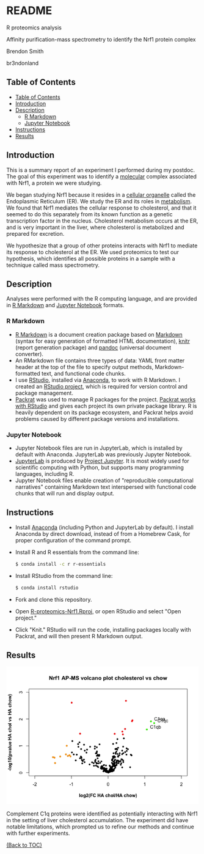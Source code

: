 # README

R proteomics analysis

Affinity purification-mass spectrometry to identify the Nrf1 protein complex

Brendon Smith

br3ndonland

## Table of Contents

- [Table of Contents](#table-of-contents)
- [Introduction](#introduction)
- [Description](#description)
  - [R Markdown](#r-markdown)
  - [Jupyter Notebook](#jupyter-notebook)
- [Instructions](#instructions)
- [Results](#results)

## Introduction

This is a summary report of an experiment I performed during my postdoc. The goal of this experiment was to identify a [molecular](https://www.khanacademy.org/science/biology/macromolecules) complex associated with Nrf1, a protein we were studying.

We began studying Nrf1 because it resides in a [cellular organelle](https://youtu.be/URUJD5NEXC8) called the Endoplasmic Reticulum (ER). We study the ER and its roles in [metabolism](http://learn.genetics.utah.edu/content/metabolism/). We found that Nrf1 mediates the cellular response to cholesterol, and that it seemed to do this separately from its known function as a genetic transcription factor in the nucleus. Cholesterol metabolism occurs at the ER, and is very important in the liver, where cholesterol is metabolized and prepared for excretion.

We hypothesize that a group of other proteins interacts with Nrf1 to mediate its response to cholesterol at the ER. We used proteomics to test our hypothesis, which identifies all possible proteins in a sample with a technique called mass spectrometry.

## Description

Analyses were performed with the R computing language, and are provided in [R Markdown](http://rmarkdown.rstudio.com/) and [Jupyter Notebook](http://jupyter.org/documentation) formats.

### R Markdown

- [R Markdown](http://rmarkdown.rstudio.com/) is a document creation package based on [Markdown](https://www.markdownguide.org/) (syntax for easy generation of formatted HTML documentation), [knitr](http://yihui.name/knitr/) (report generation package) and [pandoc](http://johnmacfarlane.net/pandoc/) (universal document converter).
- An RMarkdown file contains three types of data: YAML front matter header at the top of the file to specify output methods, Markdown-formatted text, and functional code chunks.
- I use [RStudio](https://www.rstudio.com/), installed via [Anaconda](https://www.anaconda.com/), to work with R Markdown. I created an [RStudio project](https://support.rstudio.com/hc/en-us/articles/200526207-Using-Projects), which is required for version control and package management.
- [Packrat](https://rstudio.github.io/packrat/) was used to manage R packages for the project. [Packrat works with RStudio](https://rstudio.github.io/packrat/rstudio.html) and gives each project its own private package library. R is heavily dependent on its package ecosystem, and Packrat helps avoid problems caused by different package versions and installations.

### Jupyter Notebook

- Jupyter Notebook files are run in JupyterLab, which is installed by default with Anaconda. JupyterLab was previously Jupyter Notebook.
- [JupyterLab](http://jupyterlab.readthedocs.io/en/latest/) is produced by [Project Jupyter](http://jupyter.org/). It is most widely used for scientific computing with Python, but supports many programming languages, including R.
- Jupyter Notebook files enable creation of "reproducible computational narratives" containing Markdown text interspersed with functional code chunks that will run and display output.

## Instructions

- Install [Anaconda](https://www.anaconda.com/) (including Python and JupyterLab by default). I install Anaconda by direct download, instead of from a Homebrew Cask, for proper configuration of the command prompt.
- Install R and R essentials from the command line:

  ```bash
  $ conda install -c r r-essentials
  ```

- Install RStudio from the command line:

  ```bash
  $ conda install rstudio
  ```

- Fork and clone this repository.
- Open [R-proteomics-Nrf1.Rproj](R-proteomics-Nrf1.Rproj), or open RStudio and select "Open project."
- Click "Knit." RStudio will run the code, installing packages locally with Packrat, and will then present R Markdown output.

## Results

![Volcano plot from R analysis comparing proteins in cholesterol-fed vs chow-fed liver](img/volcano-plot-chol.png)

Complement C1q proteins were identified as potentially interacting with Nrf1 in the setting of liver cholesterol accumulation. The experiment did have notable limitations, which prompted us to refine our methods and continue with further experiments.

[(Back to TOC)](#table-of-contents)